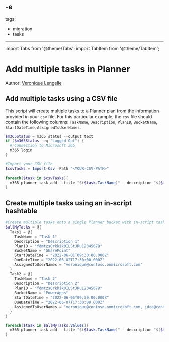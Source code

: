 -e <!-- DISCLAIMER: All secrets, passwords, and sensitive values in this document are examples only and not real credentials. -->
---
tags:
  - migration  
  - tasks
---

import Tabs from '@theme/Tabs';
import TabItem from '@theme/TabItem';

# Add multiple tasks in Planner

Author: [Veronique Lengelle](https://veronicageek.com/2019/get-files-with-specific-names/)

## Add multiple tasks using a CSV file

This script will create multiple tasks to a Planner plan from the information provided in your `csv` file. For this particular example, the `csv` file should contain the following columns: `TaskName`, `Description`, `PlanID`, `BucketName`, `StartDateTime`, `AssignedToUserNames`.

<Tabs>
  <TabItem value="PowerShell">

  ```powershell
  $m365Status = m365 status --output text
  if ($m365Status -eq "Logged Out") {
    # Connection to Microsoft 365
    m365 login
  }

  #Import your CSV file
  $csvTasks = Import-Csv -Path "<YOUR-CSV-PATH>"

  foreach($task in $csvTasks){
    m365 planner task add --title "$($task.TaskName)" --description "$($task.Description)" --planId "$($task.PlanID)" --bucketName "$($task.BucketName)" --startDateTime "$($task.StartDateTime)" --assignedToUserNames "$($task.AssignedToUserNames)"
  }
  ```

  </TabItem>
</Tabs>

## Create multiple tasks using an in-script hashtable

<Tabs>
  <TabItem value="PowerShell">

  ```powershell
  #Create multiple tasks onto a single Planner bucket with in-script tasks
  $allMyTasks = @{
    Taks1 = @{
      TaskName = "Task 1"
      Description = "Description 1"
      PlanID = "fdmtzs0rkkik0ILStJRu12345678"
      BucketName = "SharePoint"
      StartDateTime = "2022-06-01T09:30:00.000Z"
      DueDateTime = "2022-06-02T17:30:00.000Z"
      AssignedToUserNames = "veronique@contoso.onmicrosoft.com"
    }
    Task2 = @{
      TaskName = "Task 2"
      Description = "Description 2"
      PlanID = "fdmtzs0rkkik0ILStJRu12345678"
      BucketName = "PowerApps"
      StartDateTime = "2022-06-05T09:30:00.000Z"
      DueDateTime = "2022-06-07T17:30:00.000Z"
      AssignedToUserNames = "veronique@contoso.onmicrosoft.com, jdoe@contoso.onmicrosoft.com"
    }
  }

  foreach($task in $allMyTasks.Values){
    m365 planner task add --title "$($task.TaskName)" --description "$($task.Description)" --planId "$($task.PlanID)" --bucketName "$($task.BucketName)" --startDateTime "$($task.StartDateTime)" --dueDateTime "$($task.DueDateTime)" --assignedToUserNames "$($task.AssignedToUserNames)"
  }
  ```

  </TabItem>
</Tabs>
